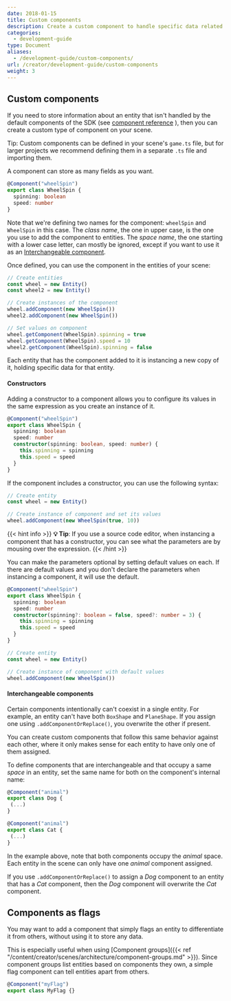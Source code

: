 ```yaml
---
date: 2018-01-15
title: Custom components
description: Create a custom component to handle specific data related to an entity
categories:
  - development-guide
type: Document
aliases:
  - /development-guide/custom-components/
url: /creator/development-guide/custom-components
weight: 3
---
```


## Custom components

If you need to store information about an entity that isn't handled by the default components of the SDK (see [component reference](https://github.com/decentraland/ecs-reference) ), then you can create a custom type of component on your scene.

Tip: Custom components can be defined in your scene's `game.ts` file, but for larger projects we recommend defining them in a separate `.ts` file and importing them.

A component can store as many fields as you want.

```ts
@Component("wheelSpin")
export class WheelSpin {
  spinning: boolean
  speed: number
}
```

Note that we're defining two names for the component: `wheelSpin` and `WheelSpin` in this case. The _class name_, the one in upper case, is the one you use to add the component to entities. The _space name_, the one starting with a lower case letter, can mostly be ignored, except if you want to use it as an [Interchangeable component](#interchangeable-components).

Once defined, you can use the component in the entities of your scene:

```ts
// Create entities
const wheel = new Entity()
const wheel2 = new Entity()

// Create instances of the component
wheel.addComponent(new WheelSpin())
wheel2.addComponent(new WheelSpin())

// Set values on component
wheel.getComponent(WheelSpin).spinning = true
wheel.getComponent(WheelSpin).speed = 10
wheel2.getComponent(WheelSpin).spinning = false
```

Each entity that has the component added to it is instancing a new copy of it, holding specific data for that entity.

#### Constructors

Adding a constructor to a component allows you to configure its values in the same expression as you create an instance of it.

```ts
@Component("wheelSpin")
export class WheelSpin {
  spinning: boolean
  speed: number
  constructor(spinning: boolean, speed: number) {
    this.spinning = spinning
    this.speed = speed
  }
}
```

If the component includes a constructor, you can use the following syntax:

```ts
// Create entity
const wheel = new Entity()

// Create instance of component and set its values
wheel.addComponent(new WheelSpin(true, 10))
```

{{< hint info >}}
**💡 Tip**:  If you use a source code editor, when instancing a component that has a constructor, you can see what the parameters are by mousing over the expression.
{{< /hint >}}

<!-- img -->

You can make the parameters optional by setting default values on each. If there are default values and you don't declare the parameters when instancing a component, it will use the default.

```ts
@Component("wheelSpin")
export class WheelSpin {
  spinning: boolean
  speed: number
  constructor(spinning?: boolean = false, speed?: number = 3) {
    this.spinning = spinning
    this.speed = speed
  }
}
```

```ts
// Create entity
const wheel = new Entity()

// Create instance of component with default values
wheel.addComponent(new WheelSpin())
```

#### Interchangeable components

Certain components intentionally can't coexist in a single entity. For example, an entity can't have both `BoxShape` and `PlaneShape`. If you assign one using `.addComponentOrReplace()`, you overwrite the other if present.

You can create custom components that follow this same behavior against each other, where it only makes sense for each entity to have only one of them assigned.

To define components that are interchangeable and that occupy a same _space_ in an entity, set the same name for both on the component's internal name:

```ts
@Component("animal")
export class Dog {
 (...)
}

@Component("animal")
export class Cat {
 (...)
}
```

In the example above, note that both components occupy the _animal_ space. Each entity in the scene can only have one _animal_ component assigned.

If you use `.addComponentOrReplace()` to assign a _Dog_ component to an entity that has a _Cat_ component, then the _Dog_ component will overwrite the _Cat_ component.

## Components as flags

You may want to add a component that simply flags an entity to differentiate it from others, without using it to store any data.

This is especially useful when using [Component groups]({{< ref "/content/creator/scenes/architecture/component-groups.md" >}}). Since component groups list entities based on components they own, a simple flag component can tell entities apart from others.

```ts
@Component("myFlag")
export class MyFlag {}
```
